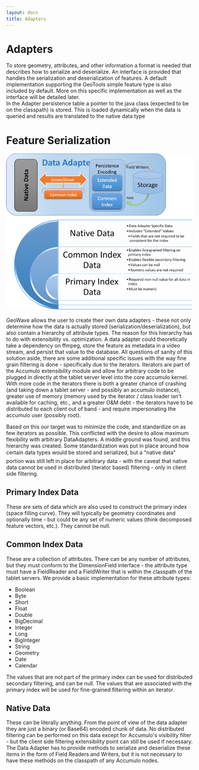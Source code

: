 ```yaml
---
layout: docs
title: Adapters
---
```


# Adapters

To store geometry, attributes, and other information a format is needed that describes how to serialize and deserialize.  An interface is provided that handles the serialization and deserialization of features.  A default implementation supporting the GeoTools simple feature type is also included by default.  More on this specific implementation as well as the interface will be detailed later.   
In the Adapter persistence table a pointer to the java class (expected to be on the classpath) is stored.  This is loaded dynamically when the data is queried and results are translated to the native data type


# Feature Serialization

![Feature Serialization](figures/serialization1.png)


GeoWave allows the user to create their own data adapters - these not only determine how the data is actually stored (serialization/deserialization), but also contain a hierarchy of attribute types. The reason for this hierarchy has to do with extensibility vs. optimization.   A data adapter could theoretically take a dependency on ffmpeg, store the feature as metadata in a video stream, and persist that value to the database.  All questions of sanity of this solution aside, there are some additional specific issues with the way fine grain filtering is done - specifically due to the iterators.  Iterators are part of the Accumulo extensibility module and allow for arbitrary code to be plugged in directly at the tablet server level into the core accumulo kernel.   With more code in the iterators there is both a greater chance of crashing (and taking down a tablet server - and possibly an accumulo instance), greater use of memory (memory used by the iterator / class loader isn't available for caching, etc., and a greater O&M debt - the iterators have to be distributed to each client out of band - and require impersonating the accumulo user (possibly root).   


Based on this our target was to minimize the code, and standardize on as few iterators as possible.   This conflicted with the desire to allow maximum flexibility with arbitrary DataAdapters. A middle ground was found, and this hierarchy was created.  Some standardization was put in place around how certain data types would be stored and serialized, but a "native data" portion was still left in place for arbitrary data - with the caveat that native data cannot be used in distributed (iterator based) filtering - only in client side filtering.


## Primary Index Data

These are sets of data which are also used to construct the primary index (space filling curve).   They will typically be geometry coordinates and optionally time - but could be any set of numeric values (think decomposed feature vectors, etc.).  They cannot be null.


## Common Index Data

These are a collection of attributes.  There can be any number of attributes, but they must conform to the DimensionField interface - the attribute type must have a FieldReader and a FieldWriter that is within the classpath of the tablet servers. We provide a basic implementation for these attribute types:

 * Boolean
 * Byte
 * Short
 * Float
 * Double
 * BigDecimal
 * Integer
 * Long
 * BigInteger
 * String
 * Geometry
 * Date
 * Calendar
 
The values that are not part of the primary index can be used for distributed secondary filtering, and can be null.  The values that are associated with the primary index will be used for fine-grained filtering within an iterator.


## Native Data

These can be literally anything.  From the point of view of the data adapter they are just a binary (or Base64) encoded chunk of data.  No distributed filtering can be performed on this data except for Accumulo's visibility filter - but the client side filtering extensibility point can still be used if necessary.   The Data Adapter has to provide methods to serialize and deserialize these items in the form of Field Readers and Writers, but it is not necessary to have these methods on the classpath of any Accumulo nodes.   

